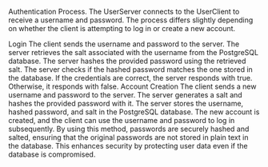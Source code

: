 Authentication Process.
The UserServer connects to the UserClient to receive a username and password. The process differs slightly depending on whether the client is attempting to log in or create a new account.

Login
The client sends the username and password to the server.
The server retrieves the salt associated with the username from the PostgreSQL database.
The server hashes the provided password using the retrieved salt.
The server checks if the hashed password matches the one stored in the database.
If the credentials are correct, the server responds with true. Otherwise, it responds with false.
Account Creation
The client sends a new username and password to the server.
The server generates a salt and hashes the provided password with it.
The server stores the username, hashed password, and salt in the PostgreSQL database.
The new account is created, and the client can use the username and password to log in subsequently.
By using this method, passwords are securely hashed and salted, ensuring that the original passwords are not stored in plain text in the database. This enhances security by protecting user data even if the database is compromised.
